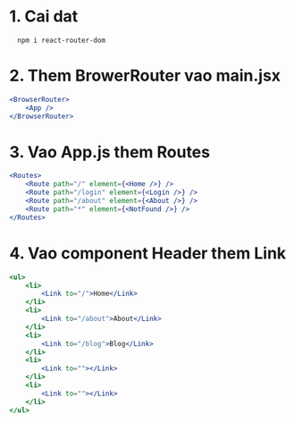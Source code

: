 # 1. Cai dat

```
  npm i react-router-dom
```

# 2. Them BrowerRouter vao main.jsx

```jsx
<BrowserRouter>
	<App />
</BrowserRouter>
```

# 3. Vao App.js them Routes

```jsx
<Routes>
	<Route path="/" element={<Home />} />
	<Route path="/login" element={<Login />} />
	<Route path="/about" element={<About />} />
	<Route path="*" element={<NotFound />} />
</Routes>
```

# 4. Vao component Header them Link

```jsx
<ul>
	<li>
		<Link to="/">Home</Link>
	</li>
	<li>
		<Link to="/about">About</Link>
	</li>
	<li>
		<Link to="/blog">Blog</Link>
	</li>
	<li>
		<Link to=""></Link>
	</li>
	<li>
		<Link to=""></Link>
	</li>
</ul>
```
